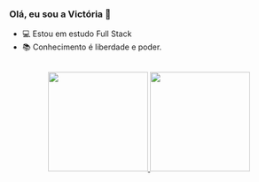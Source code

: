 ### Olá, eu sou a Victória 👋

- 💻 Estou em estudo Full Stack
- 📚 Conhecimento é liberdade e poder.

<br>

<div style="display: inline_block" align="center">
  <a href = "https://github.com/vmc13">
    <img height="180em" src="https://github-readme-stats.vercel.app/api?username=vmc13&show_icons=true&theme=radical&include_a11_commits=true&count_private=true"/>
    <img height="180em" src="https://github-readme-stats.vercel.app/api/top-langs/?username=vmc13&layout=compact&theme=radical"/>
</div>
